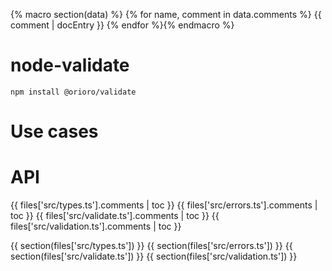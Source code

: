 {% macro section(data) %}
{% for name, comment in data.comments %}
{{ comment | docEntry }}
{% endfor %}{% endmacro %}

# node-validate

```
npm install @orioro/validate
```

# Use cases

# API

{{ files['src/types.ts'].comments | toc }}
{{ files['src/errors.ts'].comments | toc }}
{{ files['src/validate.ts'].comments | toc }}
{{ files['src/validation.ts'].comments | toc }}

{{ section(files['src/types.ts']) }}
{{ section(files['src/errors.ts']) }}
{{ section(files['src/validate.ts']) }}
{{ section(files['src/validation.ts']) }}
